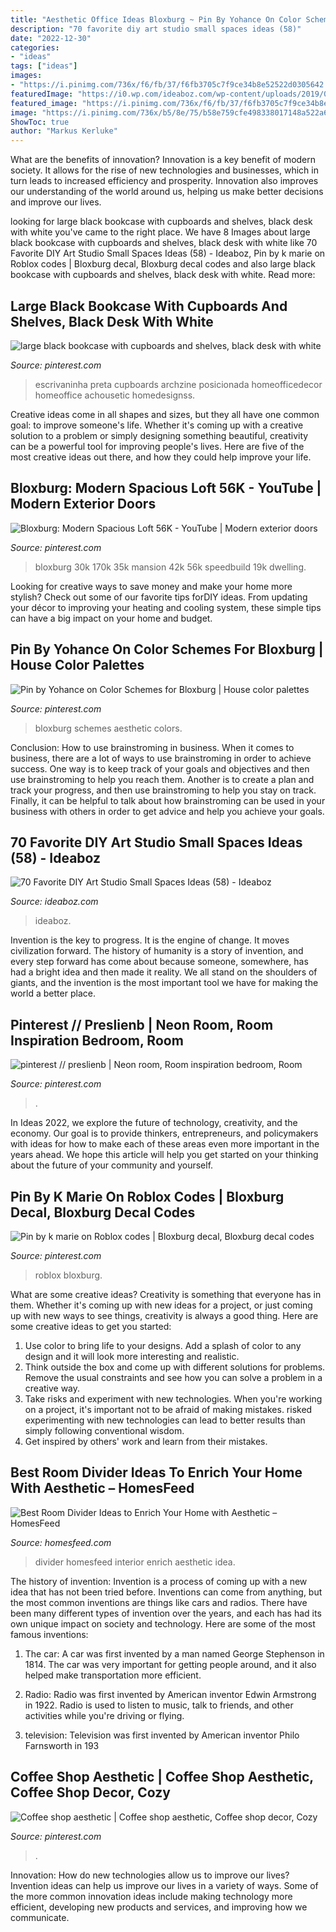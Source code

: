 ```yaml
---
title: "Aesthetic Office Ideas Bloxburg ~ Pin By Yohance On Color Schemes For Bloxburg"
description: "70 favorite diy art studio small spaces ideas (58)"
date: "2022-12-30"
categories:
- "ideas"
tags: ["ideas"]
images:
- "https://i.pinimg.com/736x/f6/fb/37/f6fb3705c7f9ce34b8e52522d0305642.jpg"
featuredImage: "https://i0.wp.com/ideaboz.com/wp-content/uploads/2019/02/70-Favorite-DIY-Art-Studio-Small-Spaces-Ideas-58.jpg?fit=1200%2C1600&amp;ssl=1"
featured_image: "https://i.pinimg.com/736x/f6/fb/37/f6fb3705c7f9ce34b8e52522d0305642.jpg"
image: "https://i.pinimg.com/736x/b5/8e/75/b58e759cfe498338017148a522a6f15a.jpg"
ShowToc: true
author: "Markus Kerluke"
---
```



What are the benefits of innovation?
Innovation is a key benefit of modern society. It allows for the rise of new technologies and businesses, which in turn leads to increased efficiency and prosperity. Innovation also improves our understanding of the world around us, helping us make better decisions and improve our lives.

	

		
looking for large black bookcase with cupboards and shelves, black desk with white you've came to the right place. We have 8 Images about large black bookcase with cupboards and shelves, black desk with white like 70 Favorite DIY Art Studio Small Spaces Ideas (58) - Ideaboz, Pin by k marie on Roblox codes | Bloxburg decal, Bloxburg decal codes and also large black bookcase with cupboards and shelves, black desk with white. Read more:
		
    
## Large Black Bookcase With Cupboards And Shelves, Black Desk With White

<img loading=lazy src="https://i.pinimg.com/736x/b5/8e/75/b58e759cfe498338017148a522a6f15a.jpg" onerror="this.onerror=null;this.src='https://tse1.mm.bing.net/th?id=OIP.-inG61zgupcCPmdHr84KKwHaJ3&amp;pid=15.1';" alt="large black bookcase with cupboards and shelves, black desk with white">

_Source: pinterest.com_

>escrivaninha preta cupboards archzine posicionada homeofficedecor homeoffice achousetic homedesignss. 

	

Creative ideas come in all shapes and sizes, but they all have one common goal: to improve someone's life. Whether it's coming up with a creative solution to a problem or simply designing something beautiful, creativity can be a powerful tool for improving people's lives. Here are five of the most creative ideas out there, and how they could help improve your life.

    
## Bloxburg: Modern Spacious Loft 56K - YouTube | Modern Exterior Doors

<img loading=lazy src="https://i.pinimg.com/736x/23/99/c7/2399c79e2a556393dd0c9674efa2921a.jpg" onerror="this.onerror=null;this.src='https://tse4.mm.bing.net/th?id=OIP.6I0_FNomye8cdO7SKkl8FAHaFj&amp;pid=15.1';" alt="Bloxburg: Modern Spacious Loft 56K - YouTube | Modern exterior doors">

_Source: pinterest.com_

>bloxburg 30k 170k 35k mansion 42k 56k speedbuild 19k dwelling. 

	

Looking for creative ways to save money and make your home more stylish? Check out some of our favorite tips forDIY ideas. From updating your décor to improving your heating and cooling system, these simple tips can have a big impact on your home and budget.

    
## Pin By Yohance On Color Schemes For Bloxburg | House Color Palettes

<img loading=lazy src="https://i.pinimg.com/736x/02/3d/8b/023d8b34f2c08c7ee2bf6dae0c8bef0d.jpg" onerror="this.onerror=null;this.src='https://tse2.mm.bing.net/th?id=OIP.uRvXL-U5spxI_YrYZtw26gHaFj&amp;pid=15.1';" alt="Pin by Yohance on Color Schemes for Bloxburg | House color palettes">

_Source: pinterest.com_

>bloxburg schemes aesthetic colors. 

	

Conclusion: How to use brainstroming in business.
When it comes to business, there are a lot of ways to use brainstroming in order to achieve success. One way is to keep track of your goals and objectives and then use brainstroming to help you reach them. Another is to create a plan and track your progress, and then use brainstroming to help you stay on track. Finally, it can be helpful to talk about how brainstroming can be used in your business with others in order to get advice and help you achieve your goals.

    
## 70 Favorite DIY Art Studio Small Spaces Ideas (58) - Ideaboz

<img loading=lazy src="https://i0.wp.com/ideaboz.com/wp-content/uploads/2019/02/70-Favorite-DIY-Art-Studio-Small-Spaces-Ideas-58.jpg?fit=1200%2C1600&amp;ssl=1" onerror="this.onerror=null;this.src='https://tse4.mm.bing.net/th?id=OIP.FvsumyTS0dnUuvVwc4SbXQHaJ4&amp;pid=15.1';" alt="70 Favorite DIY Art Studio Small Spaces Ideas (58) - Ideaboz">

_Source: ideaboz.com_

>ideaboz. 

	

Invention is the key to progress. It is the engine of change. It moves civilization forward. The history of humanity is a story of invention, and every step forward has come about because someone, somewhere, has had a bright idea and then made it reality. We all stand on the shoulders of giants, and the invention is the most important tool we have for making the world a better place.

    
## Pinterest // Preslienb | Neon Room, Room Inspiration Bedroom, Room

<img loading=lazy src="https://i.pinimg.com/736x/cf/e0/52/cfe0528a57c9434af6b050f478815087.jpg" onerror="this.onerror=null;this.src='https://tse2.mm.bing.net/th?id=OIP.QR627yiYLLqhT5xHv2atGAHaJ3&amp;pid=15.1';" alt="pinterest // preslienb | Neon room, Room inspiration bedroom, Room">

_Source: pinterest.com_

>. 

	

In Ideas 2022, we explore the future of technology, creativity, and the economy. Our goal is to provide thinkers, entrepreneurs, and policymakers with ideas for how to make each of these areas even more important in the years ahead. We hope this article will help you get started on your thinking about the future of your community and yourself.

    
## Pin By K Marie On Roblox Codes | Bloxburg Decal, Bloxburg Decal Codes

<img loading=lazy src="https://i.pinimg.com/736x/eb/fc/0e/ebfc0e89a471e5f72783b22bf2461534.jpg" onerror="this.onerror=null;this.src='https://tse2.mm.bing.net/th?id=OIP.r485rm8BG3_PomqStIQW2AHaDb&amp;pid=15.1';" alt="Pin by k marie on Roblox codes | Bloxburg decal, Bloxburg decal codes">

_Source: pinterest.com_

>roblox bloxburg. 

	

What are some creative ideas?
Creativity is something that everyone has in them. Whether it's coming up with new ideas for a project, or just coming up with new ways to see things, creativity is always a good thing. Here are some creative ideas to get you started: 
1) Use color to bring life to your designs. Add a splash of color to any design and it will look more interesting and realistic. 
2) Think outside the box and come up with different solutions for problems. Remove the usual constraints and see how you can solve a problem in a creative way. 
3) Take risks and experiment with new technologies. When you're working on a project, it's important not to be afraid of making mistakes. risked experimenting with new technologies can lead to better results than simply following conventional wisdom. 
4) Get inspired by others' work and learn from their mistakes.

    
## Best Room Divider Ideas To Enrich Your Home With Aesthetic – HomesFeed

<img loading=lazy src="https://homesfeed.com/wp-content/uploads/2015/11/elegant-oriental-interior-design-idea-with-creamy-couch-and-red-wall-accent-and-red-chandelier-and-awesome-white-paper-cut-curtain-room-divider-idea.jpg" onerror="this.onerror=null;this.src='https://tse1.mm.bing.net/th?id=OIP.FRzv7uvXPC02_gv99oPkRAHaJ6&amp;pid=15.1';" alt="Best Room Divider Ideas to Enrich Your Home with Aesthetic – HomesFeed">

_Source: homesfeed.com_

>divider homesfeed interior enrich aesthetic idea. 

	

The history of invention:
Invention is a process of coming up with a new idea that has not been tried before. Inventions can come from anything, but the most common inventions are things like cars and radios. There have been many different types of invention over the years, and each has had its own unique impact on society and technology. Here are some of the most famous inventions:
1) The car: A car was first invented by a man named George Stephenson in 1814. The car was very important for getting people around, and it also helped make transportation more efficient.

2) Radio: Radio was first invented by American inventor Edwin Armstrong in 1922. Radio is used to listen to music, talk to friends, and other activities while you're driving or flying.

3) television: Television was first invented by American inventor Philo Farnsworth in 193
    
## Coffee Shop Aesthetic | Coffee Shop Aesthetic, Coffee Shop Decor, Cozy

<img loading=lazy src="https://i.pinimg.com/736x/f6/fb/37/f6fb3705c7f9ce34b8e52522d0305642.jpg" onerror="this.onerror=null;this.src='https://tse1.mm.bing.net/th?id=OIP.Z7OrS1WeoKOlS32LVTHqAwHaNL&amp;pid=15.1';" alt="Coffee shop aesthetic | Coffee shop aesthetic, Coffee shop decor, Cozy">

_Source: pinterest.com_

>. 

	

Innovation: How do new technologies allow us to improve our lives?
Invention ideas can help us improve our lives in a variety of ways. Some of the more common innovation ideas include making technology more efficient, developing new products and services, and improving how we communicate.


